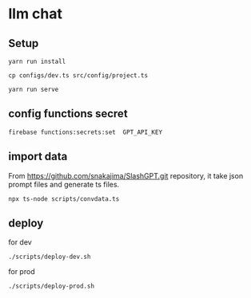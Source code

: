 # llm chat

## Setup

```
yarn run install
```

```
cp configs/dev.ts src/config/project.ts
```



```
yarn run serve
```

## config functions secret

```
firebase functions:secrets:set  GPT_API_KEY
```


## import data

From https://github.com/snakajima/SlashGPT.git repository, it take json prompt files and generate ts files.

```
npx ts-node scripts/convdata.ts
```

## deploy

for dev

```
./scripts/deploy-dev.sh
```

for prod

```
./scripts/deploy-prod.sh
```
